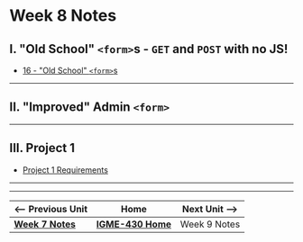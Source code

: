 # Week 8 Notes

## I. "Old School" `<form>`s - `GET` and `POST` with no JS!

- [16 - "Old School" `<form>`s](../exercises/16-old-school-forms.md)

---

## II. "Improved" Admin `<form>`


---

## III. Project 1
- [Project 1 Requirements](../projects/project-1.md)

---
---

| <-- Previous Unit | Home | Next Unit -->
| --- | --- | --- 
|   [**Week 7 Notes**](07.md)  |  [**IGME-430 Home**](../) | Week 9 Notes
